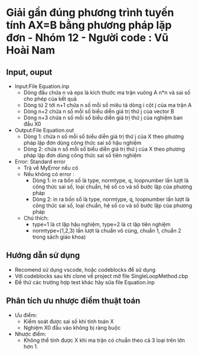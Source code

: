 # Giải gần đúng phương trình tuyến tính AX=B bằng phương pháp lặp đơn - Nhóm 12 - Người code : Vũ Hoài Nam

## Input, ouput
* Input:File Equation.inp
  * Dòng đầu chứa n và eps là kích thước ma trận vuông A n*n và sai số cho phép của kết quả
  * Dòng từ 2 tới n+1 chứa n số mỗi số miêu tả dòng i cột j của ma trận A
  * Dòng n+2 chứa n số mỗi số biểu diễn giá trị thứ j của vector B
  * Dòng n+3 chứa n số mỗi số biểu diễn giá trị thứ j của nghiệm ban đầu X0
* Output:File Equation.out
  * Dòng 1: chứa n số mỗi số biểu diễn giá trị thứ j của X theo phương pháp lặp đơn dùng công thức sai số hậu nghiệm
  * Dòng 2: chứa n số mỗi số biểu diễn giá trị thứ j của X theo phương pháp lặp đơn dùng công thức sai số tiên nghiệm
* Error: Standard error
  * Trả về MyError nếu có
  * Nếu không có error :
    * Dòng 1: in ra bốn số là type, normtype, q, loopnumber lần lượt là công thức sai số, loại chuẩn, hệ số co và số bước lặp của phương pháp
    * Dòng 2: in ra bốn số là type, normtype, q, loopnumber lần lượt là công thức sai số, loại chuẩn, hệ số co và số bước lặp của phương pháp
  * Chú thích:
    * type=1 là ct lặp hậu nghiệm, type=2 là ct lặp tiên nghiệm
    * normtype=(1,2,3) lần lượt là chuẩn vô cùng, chuẩn 1, chuẩn 2 trong sách giáo khoa)
## Hướng dẫn sử dụng
* Recomend sử dụng vscode, hoặc codeblocks để sử dụng
* Với codeblocks sau khi clone về project mở file SingleLoopMethod.cbp
* Để thử các trường hợp test khác hãy sửa file Equation.inp
## Phân tích ưu nhược điểm thuật toán
* Ưu điểm: 
  * Kiểm soát được sai số khi tính toán X
  * Nghiệm X0 đầu vào không bị ràng buộc
* Nhược điểm: 
  * Không thể tính được X khi ma trận có chuẩn theo cả 3 loại trên lớn hơn 1.
